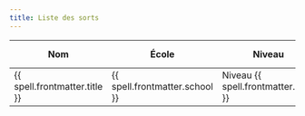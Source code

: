 ```yaml
---
title: Liste des sorts
---
```


<table>
  <thead>
    <tr>
      <th class="cursor-pointer" @click="sortBy(ESortOption.Title)">
        Nom
        <span class="text-xs" :class="{ 'invisible': selectedSortOption !== ESortOption.Title }">
          <template v-if="isSortAsc">▼</template>
          <template v-else>▲</template>
        </span>
      </th>
      <th class="cursor-pointer" @click="sortBy(ESortOption.School)">
        École
        <span class="text-xs" :class="{ 'invisible': selectedSortOption !== ESortOption.School }">
          <template v-if="isSortAsc">▼</template>
          <template v-else>▲</template>
        </span>
      </th>
      <th class="cursor-pointer" @click="sortBy(ESortOption.Level)">
        Niveau
        <span class="text-xs" :class="{ 'invisible': selectedSortOption !== ESortOption.Level }">
          <template v-if="isSortAsc">▼</template>
          <template v-else>▲</template>
        </span>
      </th>
      <th class="cursor-pointer" @click="sortBy(ESortOption.Ritual)">
        Rituel ?
        <span class="text-xs" :class="{ 'invisible': selectedSortOption !== ESortOption.Ritual }">
          <template v-if="isSortAsc">▼</template>
          <template v-else>▲</template>
        </span>
      </th>
    </tr>
  </thead>
  <tbody>
    <tr v-for="spell of spells">
      <td><a :href="`.${spell.url}`">{{ spell.frontmatter.title }}</a></td>
      <td class="capitalize">{{ spell.frontmatter.school }}</td>
      <td>Niveau {{ spell.frontmatter.level }}</td>
      <td><template v-if="spell.frontmatter.ritual">Oui</template></td>
    </tr>
  </tbody>
</table>

<script setup lang="ts">
import { ref } from 'vue'
import { data } from './sorts.data.ts'

enum ESortOption {
  Title = 'title',
  School = 'school',
  Level = 'level',
  Ritual = 'ritual',
}

const selectedSortOption = ref<ESortOption | null>(null)
const isSortAsc = ref<boolean>(true)

const sortBy = (key: ESortOption): void => {
  isSortAsc.value = selectedSortOption.value === key ? !isSortAsc.value : true

  selectedSortOption.value = key

  spells.value.sort((spellA, spellB) => {
    let comparison = 0
    const firstItem = isSortAsc.value ? spellA.frontmatter[key] : spellB.frontmatter[key]
    const secondItem = isSortAsc.value ? spellB.frontmatter[key] : spellA.frontmatter[key]

    switch(key) {
      case ESortOption.Title:
      case ESortOption.School:
        comparison = firstItem.localeCompare(secondItem)
        break
      case ESortOption.Level:
        comparison = firstItem - secondItem
        break;
      case ESortOption.Ritual:
        comparison = Number(secondItem) - Number(firstItem)
        break
    }

    return comparison
  })
}

const spells = ref<[]>(data)

sortBy(ESortOption.Title)
</script>
